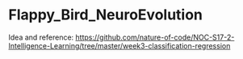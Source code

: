 # Flappy_Bird_NeuroEvolution

Idea and reference: https://github.com/nature-of-code/NOC-S17-2-Intelligence-Learning/tree/master/week3-classification-regression
